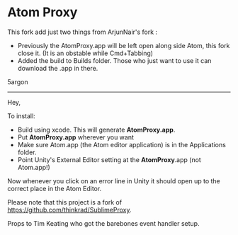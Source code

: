 # Atom Proxy

This fork add just two things from ArjunNair's fork :
- Previously the AtomProxy.app will be left open along side Atom, this fork close it. (It is an obstable while Cmd+Tabbing)
- Added the build to Builds folder. Those who just want to use it can download the .app in there.

5argon

-------

Hey,

To install:

- Build using xcode. This will generate **AtomProxy.app**. 
- Put **AtomProxy.app** wherever you want 
- Make sure Atom.app (the Atom editor application) is in the Applications folder.
- Point Unity's External Editor setting at the **AtomProxy**.app (not Atom.app!)

Now whenever you click on an error line in Unity it should open up to the
correct place in the Atom Editor.

Please note that this project is a fork of https://github.com/thinkrad/SublimeProxy.

Props to Tim Keating who got the barebones event handler setup.
